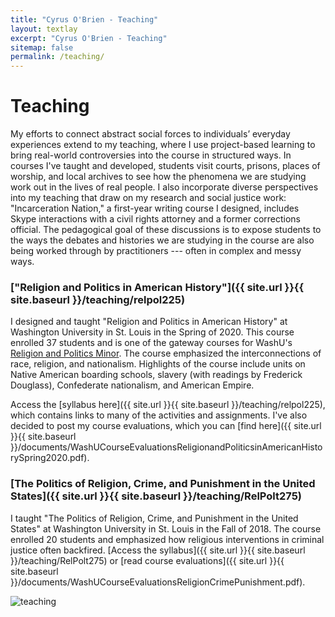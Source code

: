 ```yaml
---
title: "Cyrus O'Brien - Teaching"
layout: textlay
excerpt: "Cyrus O'Brien - Teaching"
sitemap: false
permalink: /teaching/
---
```


# Teaching

My efforts to connect abstract social forces to individuals’ everyday experiences extend to my teaching, where I use project-based learning to bring real-world controversies into the course in structured ways. In courses I've taught and developed, students visit courts, prisons, places of worship, and local archives to see how the phenomena we are studying work out in the lives of real people. I also incorporate diverse perspectives into my teaching that draw on my research and social justice work: "Incarceration Nation," a first-year writing course I designed, includes Skype interactions with a civil rights attorney and a former corrections official. The pedagogical goal of these discussions is to expose students to the ways the debates and histories we are studying in the course are also being worked through by practitioners --- often in complex and messy ways.

### ["Religion and Politics in American History"]({{ site.url }}{{ site.baseurl }}/teaching/relpol225)

I designed and taught "Religion and Politics in American History" at Washington University in St. Louis in the Spring of 2020. This course enrolled 37 students and is one of the gateway courses for WashU's [Religion and Politics Minor](https://rap.wustl.edu/undergrad/). The course emphasized the interconnections of race, religion, and nationalism. Highlights of the course include units on Native American boarding schools, slavery (with readings by Frederick Douglass), Confederate nationalism, and American Empire.

Access the [syllabus here]({{ site.url }}{{ site.baseurl }}/teaching/relpol225), which contains links to many of the activities and assignments. I've also decided to post my course evaluations, which you can [find here]({{ site.url }}{{ site.baseurl }}/documents/WashUCourseEvaluationsReligionandPoliticsinAmericanHistorySpring2020.pdf).

### [The Politics of Religion, Crime, and Punishment in the United States]({{ site.url }}{{ site.baseurl }}/teaching/RelPolt275)

I taught "The Politics of Religion, Crime, and Punishment in the United States" at Washington University in St. Louis in the Fall of 2018. The course enrolled 20 students and emphasized how religious interventions in criminal justice often backfired. [Access the syllabus]({{ site.url }}{{ site.baseurl }}/teaching/RelPolt275) or [read course evaluations]({{ site.url }}{{ site.baseurl }}/documents/WashUCourseEvaluationsReligionCrimePunishment.pdf).

<img  class="img-responsive" src="{{ site.url }}{{ site.baseurl }}/images/picpic/teaching.jpg" alt="teaching">
